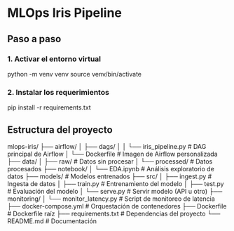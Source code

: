 # MLOps Iris Pipeline

## Paso a paso

### 1. Activar el entorno virtual
python -m venv venv
source venv/bin/activate

### 2. Instalar los requerimientos
pip install -r requirements.txt

## Estructura del proyecto
mlops-iris/
├── airflow/
│   ├── dags/
│   │   └── iris_pipeline.py       # DAG principal de Airflow
│   └── Dockerfile                 # Imagen de Airflow personalizada
├── data/
│   ├── raw/                      # Datos sin procesar
│   └── processed/                # Datos procesados
├── notebook/
│   └── EDA.ipynb                 # Análisis exploratorio de datos
├── models/                       # Modelos entrenados
├── src/
│   ├── ingest.py                 # Ingesta de datos
│   ├── train.py                  # Entrenamiento del modelo
│   ├── test.py                   # Evaluación del modelo
│   └── serve.py                  # Servir modelo (API u otro)
├── monitoring/
│   └── monitor_latency.py        # Script de monitoreo de latencia
├── docker-compose.yml            # Orquestación de contenedores
├── Dockerfile                    # Dockerfile raíz
├── requirements.txt              # Dependencias del proyecto
└── README.md                     # Documentación
